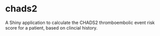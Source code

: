 # chads2

A Shiny application to calculate the CHADS2 thromboembolic event risk score for a patient, based on clincial history.
